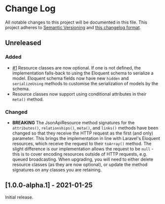 # Change Log

All notable changes to this project will be documented in this file. This project adheres to
[Semantic Versioning](http://semver.org/) and [this changelog format](http://keepachangelog.com/).

## Unreleased

### Added
- [#1](https://github.com/laravel-json-api/laravel/pull/1)
Resource classes are now optional. If one is not defined, the implementation falls-back to
using the Eloquent schema to serialize a model. Eloquent schema fields now have new
`hidden` and `serializeUsing` methods to customise the serialization of models by the schema.
- Resource classes now support using conditional attributes in their `meta()` method.

### Changed
- **BREAKING** The JsonApiResource method signatures for the `attributes()`, `relationships()`,
`meta()`, and `links()` methods have been changed so that they receive the HTTP request as the
first (and only) parameter. This brings the implementation in line with Laravel's Eloquent
resources, which receive the request to their `toArray()` method. The slight difference is
our implementation allows the request to be `null` - this is to cover encoding resources
outside of HTTP requests, e.g. queued broadcasting. When upgrading, you will need to either
delete resource classes (as they are now optional), or update the method signatures on any
classes you are retaining.

## [1.0.0-alpha.1] - 2021-01-25

Initial release.
